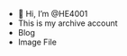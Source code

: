 - 👋 Hi, I’m @HE4001
- This is my archive account
- Blog
- Image File

<!---
HE4001/HE4001 is a ✨ special ✨ repository because its `README.md` (this file) appears on your GitHub profile.
You can click the Preview link to take a look at your changes.
--->
